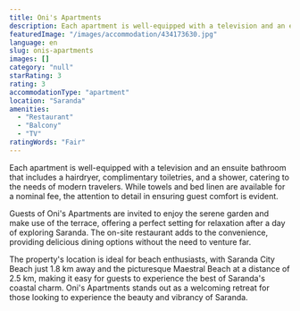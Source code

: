 ```yaml
---
title: Oni's Apartments
description: Each apartment is well-equipped with a television and an ensuite bathroom that includes a hairdryer, complimentary toiletries, and a shower, catering to the nee
featuredImage: "/images/accommodation/434173630.jpg"
language: en
slug: onis-apartments
images: []
category: "null"
starRating: 3
rating: 3
accommodationType: "apartment"
location: "Saranda"
amenities:
  - "Restaurant"
  - "Balcony"
  - "TV"
ratingWords: "Fair"
---
```


Each apartment is well-equipped with a television and an ensuite bathroom that includes a hairdryer, complimentary toiletries, and a shower, catering to the needs of modern travelers. While towels and bed linen are available for a nominal fee, the attention to detail in ensuring guest comfort is evident.

Guests of Oni's Apartments are invited to enjoy the serene garden and make use of the terrace, offering a perfect setting for relaxation after a day of exploring Saranda. The on-site restaurant adds to the convenience, providing delicious dining options without the need to venture far.

The property's location is ideal for beach enthusiasts, with Saranda City Beach just 1.8 km away and the picturesque Maestral Beach at a distance of 2.5 km, making it easy for guests to experience the best of Saranda's coastal charm. Oni's Apartments stands out as a welcoming retreat for those looking to experience the beauty and vibrancy of Saranda.


